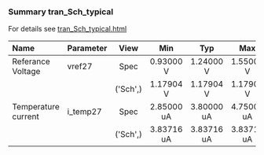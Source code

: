 ### Summary tran_Sch_typical

For details see <a href='tran_Sch_typical.html'>tran_Sch_typical.html</a>

|**Name**|**Parameter**|**View**|**Min** | **Typ** | **Max**|
|:---|:---|:---:|:---:|:---:|:---:|
|Referance Voltage|vref27 | Spec | 0.93000 V | 1.24000 V | 1.55000 V |
| | | ('Sch',)|1.17904 V | 1.17904 V | 1.17904 V |
|Temperature current|i\_temp27 | Spec | 2.85000 uA | 3.80000 uA | 4.75000 uA |
| | | ('Sch',)|3.83716 uA | 3.83716 uA | 3.83716 uA |

